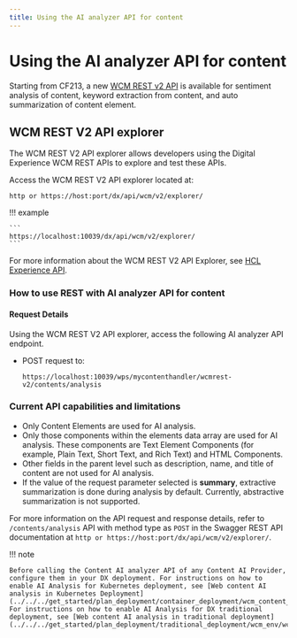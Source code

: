 ```yaml
---
title: Using the AI analyzer API for content
---
```


# Using the AI analyzer API for content

Starting from CF213, a new [WCM REST v2 API](https://opensource.hcltechsw.com/experience-api-documentation/wcm-api/#tag/AI-Analyzer-Rest) is available for sentiment analysis of content, keyword extraction from content, and auto summarization of content element.

## WCM REST V2 API explorer

The WCM REST V2 API explorer allows developers using the Digital Experience WCM REST APIs to explore and test these APIs. 

Access the WCM REST V2 API explorer located at:

```
http or https://host:port/dx/api/wcm/v2/explorer/
```

!!! example

    ```
    https://localhost:10039/dx/api/wcm/v2/explorer/
    ```

For more information about the WCM REST V2 API Explorer, see [HCL Experience API](../../../extend_dx/apis/hcl_experience_api/index.md).

### How to use REST with AI analyzer API for content

#### Request Details

Using the WCM REST V2 API explorer, access the following AI analyzer API endpoint.

-   POST request to:

    ```
    https://localhost:10039/wps/mycontenthandler/wcmrest-v2/contents/analysis
    ```
### Current API capabilities and limitations

- Only Content Elements are used for AI analysis. 
- Only those components within the elements data array are used for AI analysis. These components are Text Element Components (for example, Plain Text, Short Text, and Rich Text) and HTML Components.
- Other fields in the parent level such as description, name, and title of content are not used for AI analysis.
- If the value of the request parameter selected is **summary**, extractive summarization is done during analysis by default. Currently, abstractive summarization is not supported.

For more information on the API request and response details, refer to ```/contents/analysis``` API with method type as ```POST``` in the Swagger REST API documentation at ```http or https://host:port/dx/api/wcm/v2/explorer/```.

!!! note

    Before calling the Content AI analyzer API of any Content AI Provider, configure them in your DX deployment. For instructions on how to enable AI Analysis for Kubernetes deployment, see [Web content AI analysis in Kubernetes Deployment](../../../get_started/plan_deployment/container_deployment/wcm_content_ai_analysis.md). For instructions on how to enable AI Analysis for DX traditional deployment, see [Web content AI analysis in traditional deployment](../../../get_started/plan_deployment/traditional_deployment/wcm_env/wcm_ai_analysis.md).
